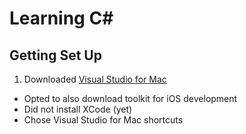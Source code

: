 # Learning C#

## Getting Set Up
1. Downloaded [Visual Studio for Mac](https://visualstudio.microsoft.com/downloads/)
  * Opted to also download toolkit for iOS development
  * Did not install XCode (yet)
  * Chose Visual Studio for Mac shortcuts
